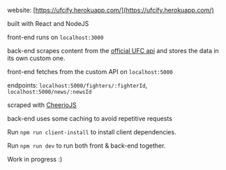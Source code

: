 website: [https://ufcify.herokuapp.com/](https://ufcify.herokuapp.com/)

built with React and NodeJS

front-end runs on `localhost:3000`

back-end scrapes content from the [official UFC api](http://ufc-data-api.ufc.com) and stores the data in its own custom one.

front-end fetches from the custom API on `localhost:5000`

endpoints: `localhost:5000/fighters/:fighterId`, `localhost:5000/news/:newsId`

scraped with [CheerioJS](https://github.com/cheeriojs/cheerio)

back-end uses some caching to avoid repetitive requests

Run `npm run client-install` to install client dependencies.

Run `npm run dev` to run both front & back-end together.

Work in progress :)
